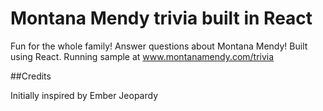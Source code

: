 # Montana Mendy trivia built in React 

Fun for the whole family! Answer questions about Montana Mendy! Built using React. Running sample at www.montanamendy.com/trivia

##Credits

Initially inspired by Ember Jeopardy
